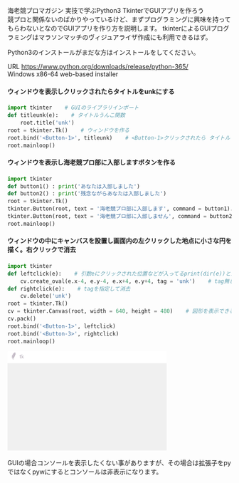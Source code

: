 海老競プロマガジン 実技で学ぶPython3 TkinterでGUIアプリを作ろう  
競プロと関係ないのばかりやっているけど、まずプログラミングに興味を持ってもらわないとなのでGUIアプリを作り方を説明します。
tkinterによるGUIプログラミングはマラソンマッチのヴィジュアライザ作成にも利用できるはず。  

Python3のインストールがまだな方はインストールをしてください。  

URL https://www.python.org/downloads/release/python-365/  
Windows x86-64 web-based installer


#### ウィンドウを表示しクリックされたらタイトルをunkにする  
```python
import tkinter    # GUIのライブラリインポート
def titleunk(e):    # タイトルうんこ関数
    root.title('unk')
root = tkinter.Tk()    # ウィンドウを作る
root.bind('<Button-1>', titleunk)    # <Button-1>クリックされたら タイトルうんこ関数を呼ぶ
root.mainloop()
```

#### ウィンドウを表示し海老競プロ部に入部しますボタンを作る  
```python
import tkinter
def button1() : print('あなたは入部しました')
def button2() : print('残念ながらあなたは入部しました')
root = tkinter.Tk()
tkinter.Button(root, text = '海老競プロ部に入部します', command = button1).pack()
tkinter.Button(root, text = '海老競プロ部に入部しません', command = button2).pack()
root.mainloop()
```

#### ウィンドウの中にキャンバスを設置し画面内の左クリックした地点に小さな円を描く。右クリックで消去  
```python
import tkinter
def leftclick(e):    # 引数eにクリックされた位置などが入ってるprint(dir(e))とかで色々出てくる
    cv.create_oval(e.x-4, e.y-4, e.x+4, e.y+4, tag = 'unk')    # tag無しでも行けるけど、付けると消去したりできる
def rightclick(e):    # tagを指定して消去
    cv.delete('unk')
root = tkinter.Tk()
cv = tkinter.Canvas(root, width = 640, height = 480)    # 図形を表示できるキャンバス作成
cv.pack()
root.bind('<Button-1>', leftclick)
root.bind('<Button-3>', rightclick)
root.mainloop()
```
![Gif](https://raw.githubusercontent.com/ebi-cp/docs/master/ebi-programing-magazine/3/unk.gif)


GUIの場合コンソールを表示したくない事がありますが、その場合は拡張子をpyではなくpywにするとコンソールは非表示になります。  
